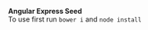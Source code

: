 **Angular Express Seed**
<br />
To use first run <code>bower i</code> and <code>node install</code>
